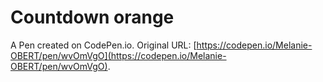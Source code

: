# Countdown orange

A Pen created on CodePen.io. Original URL: [https://codepen.io/Melanie-OBERT/pen/wvOmVgO](https://codepen.io/Melanie-OBERT/pen/wvOmVgO).

